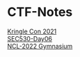 # CTF-Notes

[Kringle Con 2021](KringleCon2021/KringleCon2021.md)  
[SEC530-Day06](SEC530-Day06/SEC530-Day06.md)  
[NCL-2022 Gymnasium](NCL-Spring2022-GYM.md)  
